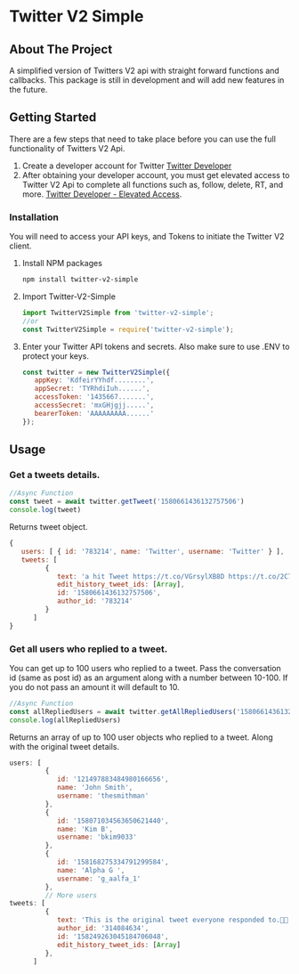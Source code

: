 # Twitter V2 Simple

<a name="readme-top"></a>

<!-- ABOUT THE PROJECT -->
## About The Project
A simplified version of Twitters V2 api with straight forward functions and callbacks. This package is still in development and will add new features in the future.


<!-- GETTING STARTED -->
## Getting Started
There are a few steps that need to take place before you can use the full functionality of Twitters V2 Api.

1. Create a developer account for Twitter [Twitter Developer](https://developer.twitter.com/en/apply-for-access)
2. After obtaining your developer account, you must get elevated access to Twitter V2 Api to complete all functions such as, follow, delete, RT, and more. [Twitter Developer - Elevated Access](https://developer.twitter.com/en/portal/products/elevated). 

### Installation

You will need to access your API keys, and Tokens to initiate the Twitter V2 client.

1. Install NPM packages
   ```sh
   npm install twitter-v2-simple
   ```
2. Import Twitter-V2-Simple
    ```js
    import TwitterV2Simple from 'twitter-v2-simple';
    //or
    const TwitterV2Simple = require('twitter-v2-simple');
    ```
4. Enter your Twitter API tokens and secrets. Also make sure to use .ENV to protect your keys.
   ```js
   const twitter = new TwitterV2Simple({
      appKey: 'KdfeirYYhdf........',
      appSecret: 'TYRhdiIuh......',
      accessToken: '1435667.......',
      accessSecret: 'mxGHjgjj.....',
      bearerToken: 'AAAAAAAAA......'
   });
   ```

<!-- USAGE EXAMPLES -->
## Usage

### Get a tweets details.
   ```js
   //Async Function
   const tweet = await twitter.getTweet('1580661436132757506')
   console.log(tweet)
   ```
   Returns tweet object.
   ```js
   {
      users: [ { id: '783214', name: 'Twitter', username: 'Twitter' } ],
      tweets: [
            {
               text: 'a hit Tweet https://t.co/VGrsylXB8D https://t.co/2C7cah4KzW',
               edit_history_tweet_ids: [Array],
               id: '1580661436132757506',
               author_id: '783214'
            }
         ]
   }
   ```

   ### Get all users who replied to a tweet.
   You can get up to 100 users who replied to a tweet. Pass the conversation id (same as post id) as an argument along with a number between 10-100. If you do not pass an amount it will default to 10.
   ```js
   //Async Function
   const allRepliedUsers = await twitter.getAllRepliedUsers('1580661436132757506', 10)
   console.log(allRepliedUsers)  
   ```
   Returns an array of up to 100 user objects who replied to a tweet. Along with the original tweet details.
   ```js
   users: [
            {
               id: '121497883484980166656',
               name: 'John Smith',
               username: 'thesmithman'
            },
            {
               id: '158071034563650621440',
               name: 'Kim B',
               username: 'bkim9033'
            },
            {
               id: '158168275334791299584',
               name: 'Alpha G ',
               username: 'g_aalfa_1'
            },
            // More users
   tweets: [
            {
               text: 'This is the original tweet everyone responded to.🤝🏽',
               author_id: '314084634',
               id: '158249263045184706048',
               edit_history_tweet_ids: [Array]
            },
         ]
   ```

